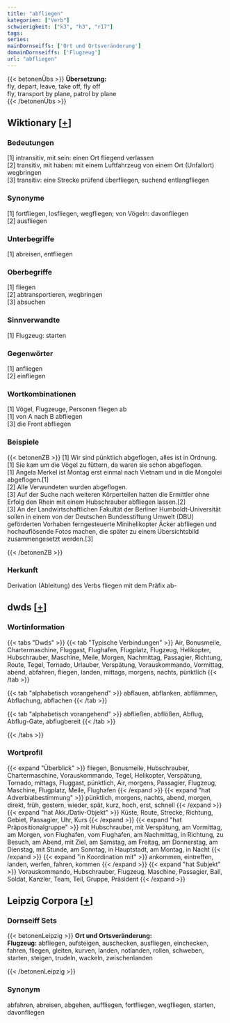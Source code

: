 ```yaml
---
title: "abfliegen"
kategorien: ["Verb"]
schwierigkeit: ["k3", "h3", "r17"]
tags:
series:
mainDornseiffs: ['Ort und Ortsveränderung']
domainDornseiffs: ['Flugzeug']
url: "abfliegen"
---
```


{{< betonenÜbs >}}
**Übersetzung:**  
fly, depart, leave, take off, fly off  
fly, transport by plane, patrol by plane  
{{< /betonenÜbs >}}

## Wiktionary [[+](https://de.wiktionary.org/wiki/abfliegen)]

### Bedeutungen
[1] intransitiv, mit sein: einen Ort fliegend verlassen  
[2] transitiv, mit haben: mit einem Luftfahrzeug von einem Ort (Unfallort) wegbringen  
[3] transitiv: eine Strecke prüfend überfliegen, suchend entlangfliegen  

### Synonyme
[1] fortfliegen, losfliegen, wegfliegen; von Vögeln: davonfliegen  
[2] ausfliegen  

### Unterbegriffe
[1] abreisen, entfliegen  

### Oberbegriffe
[1] fliegen  
[2] abtransportieren, wegbringen  
[3] absuchen  

### Sinnverwandte
[1] Flugzeug: starten  

### Gegenwörter
[1] anfliegen  
[2] einfliegen  

### Wortkombinationen
[1] Vögel, Flugzeuge, Personen fliegen ab  
[1] von A nach B abfliegen  
[3] die Front abfliegen  

### Beispiele
{{< betonenZB >}}
[1] Wir sind pünktlich abgeflogen, alles ist in Ordnung.  
[1] Sie kam um die Vögel zu füttern, da waren sie schon abgeflogen.  
[1] Angela Merkel ist Montag erst einmal nach Vietnam und in die Mongolei abgeflogen.[1]  
[2] Alle Verwundeten wurden abgeflogen.  
[3] Auf der Suche nach weiteren Körperteilen hatten die Ermittler ohne Erfolg den Rhein mit einem Hubschrauber abfliegen lassen.[2]  
[3] An der Landwirtschaftlichen Fakultät der Berliner Humboldt-Universität sollen in einem von der Deutschen Bundesstiftung Umwelt (DBU) geförderten Vorhaben ferngesteuerte Minihelikopter Äcker abfliegen und hochauflösende Fotos machen, die später zu einem Übersichtsbild zusammengesetzt werden.[3]  

{{< /betonenZB >}}
### Herkunft
Derivation (Ableitung) des Verbs fliegen mit dem Präfix ab-  



## dwds [[+](https://www.dwds.de/wb/abfliegen)]

### Wortinformation
{{< tabs "Dwds" >}}
{{< tab "Typische Verbindungen" >}}
Air, Bonusmeile, Chartermaschine, Fluggast, Flughafen, Flugplatz, Flugzeug, Helikopter, Hubschrauber, Maschine, Meile, Morgen, Nachmittag, Passagier, Richtung, Route, Tegel, Tornado, Urlauber, Verspätung, Vorauskommando, Vormittag, abend, abfahren, fliegen, landen, mittags, morgens, nachts, pünktlich
{{< /tab >}}

{{< tab "alphabetisch vorangehend" >}}
abflauen, abflanken, abflämmen, Abflachung, abflachen
{{< /tab >}}

{{< tab "alphabetisch vorangehend" >}}
abfließen, abflößen, Abflug, Abflug-Gate, abflugbereit
{{< /tab >}}

{{< /tabs >}}

### Wortprofil
{{< expand "Überblick" >}} fliegen, Bonusmeile, Hubschrauber, Chartermaschine, Vorauskommando, Tegel, Helikopter, Verspätung, Tornado, mittags, Fluggast, pünktlich, Air, morgens, Passagier, Flugzeug, Maschine, Flugplatz, Meile, Flughafen {{< /expand >}}
{{< expand "hat Adverbialbestimmung" >}} pünktlich, morgens, nachts, abend, morgen, direkt, früh, gestern, wieder, spät, kurz, hoch, erst, schnell {{< /expand >}}
{{< expand "hat Akk./Dativ-Objekt" >}} Küste, Route, Strecke, Richtung, Gebiet, Passagier, Uhr, Kurs {{< /expand >}}
{{< expand "hat Präpositionalgruppe" >}} mit Hubschrauber, mit Verspätung, am Vormittag, am Morgen, von Flughafen, vom Flughafen, am Nachmittag, in Richtung, zu Besuch, am Abend, mit Ziel, am Samstag, am Freitag, am Donnerstag, am Dienstag, mit Stunde, am Sonntag, in Hauptstadt, am Montag, in Nacht {{< /expand >}}
{{< expand "in Koordination mit" >}} ankommen, eintreffen, landen, werfen, fahren, kommen {{< /expand >}}
{{< expand "hat Subjekt" >}} Vorauskommando, Hubschrauber, Flugzeug, Maschine, Passagier, Ball, Soldat, Kanzler, Team, Teil, Gruppe, Präsident {{< /expand >}}

## Leipzig Corpora [[+](https://corpora.uni-leipzig.de/en/res?word=abfliegen&corpusId=deu_newscrawl-public_2018)]

### Dornseiff Sets
{{< betonenLeipzig >}}
**Ort und Ortsveränderung:**  
**Flugzeug:** abfliegen, aufsteigen, auschecken, ausfliegen, einchecken, fahren, fliegen, gleiten, kurven, landen, notlanden, rollen, schweben, starten, steigen, trudeln, wackeln, zwischenlanden  

{{< /betonenLeipzig >}}

### Synonym
abfahren, abreisen, abgehen, auffliegen, fortfliegen, wegfliegen, starten, davonfliegen

